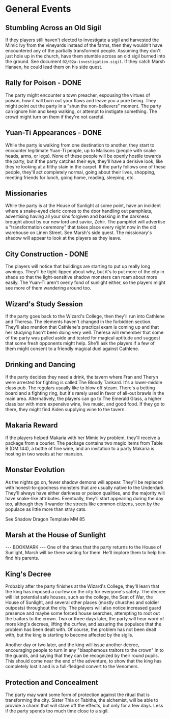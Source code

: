 # General Events

## Stumbling Across an Old Sigil
If they players still haven't elected to investigate a sigil and harvested the Mimic Ivy from the vineyards instead of the farms, then they wouldn't have encountered any of the partially transformed people. Assuming they don't just hole up in the church, have them stumble across an old sigil burned into the ground. See document `02/02a-investigation.sigil`. If they catch Marsh Hansen, he could lead them on his side quest.

## Rally for Poison - DONE
The party might encounter a town preacher, espousing the virtues of poison, how it will burn out your flaws and leave you a pure being. They might point out the party in a "shun the non-believers" moment. The party can ignore him and keep walking, or attempt to instigate something. The crowd might turn on them if they're not careful.

## Yuan-Ti Appearances - DONE
While the party is walking from one destination to another, they start to encounter legitimate Yuan-Ti people, up to Malisons (people with snake heads, arms, or legs). None of these people will be openly hostile towards the party, but if the party catches their eye, they'll have a derisive look, like they're looking at a filthy stain in the carpet. If the party follows one of these people, they'll act completely normal, going about their lives, shopping, meeting friends for lunch, going home, reading, sleeping, etc.

## Missionaries
While the party is at the House of Sunlight at some point, have an incident where a snake-eyed cleric comes to the door handling out pamphlets, advertising having all your sins forgiven and basking in the darkness brought about by our new lord and savior, Zehir. The pamphlet will advertise a "transformation ceremony" that takes place every night now in the old warehouse on Linen Street. See Marsh's side quest. The missionary's shadow will appear to look at the players as they leave.

## City Construction - DONE
The players will notice that buildings are starting to put up really long awnings. They'll be tight-lipped about why, but it's to put more of the city in shade so that the light-sensitive shadow monsters can roam about more easily. The Yuan-Ti aren't overly fond of sunlight either, so the players might see more of them wandering around too.

## Wizard's Study Session
If the party goes back to the Wizard's College, then they'll run into Cathlene and Theresa. The elements haven't changed in the forbidden section. They'll also mention that Cathlene's practical exam is coming up and that her studying hasn't been doing very well. Theresa will remember that some of the party was pulled aside and tested for magical aptitude and suggest that some fresh opponents might help. She'll ask the players if a few of them might consent to a friendly magical duel against Cathlene.

## Drinking and Dancing
If the party decides they need a drink, the tavern where Fran and Theryn were arrested for fighting is called The Bloody Tankard. It's a lower-middle class pub. The regulars usually like to blow off steam. There's a betting board and a fighting ring, but it's rarely used in favor of all-out brawls in the main area. Alternatively, the players can go to The Emerald Glass, a higher class bar with more expensive wine, live music, and good food. If they go to there, they might find Aiden supplying wine to the tavern.

## Makaria Reward
If the players helped Makaria with her Mimic Ivy problem, they'll receive a package from a courier. The package contains two magic items from Table B (DM 144), a bottle of fine wine, and an invitation to a party Makaria is hosting in two weeks at her mansion.

## Monster Evolution
As the nights go on, fewer shadow demons will appear. They'll be replaced with honest-to-goodness monsters that are usually native to the Underdark. They'll always have either darkness or poison qualities, and the majority will have snake-like attributes. Eventually, they'll start appearing during the day too, although they'll wander the streets like common citizens, seen by the populace as little more than stray cats.

See Shadow Dragon Template MM 85

## Marsh at the House of Sunlight
--- BOOKMARK ---
One of the times that the party returns to the House of Sunlight, Marsh will be there waiting for them. He'll implore them to help him find his parents.

## King's Decree
Probably after the party finishes at the Wizard's College, they'll learn that the king has imposed a curfew on the city for everyone's safety. The decree will list potential safe houses, such as the college, the Seat of War, the House of Sunlight, and several other places (mostly churches and soldier outposts) throughout the city. The players will also notice increased guard presence and maybe some forced house searches, attempting to root out the traitors to the crown. Two or three days later, the party will hear word of more king's decrees, lifting the curfew, and assuring the populace that the problem has been dealt with. Of course, the problem has not been dealt with, but the king is starting to become affected by the sigils.

Another day or two later, and the king will issue another decree, encouraging people to turn in any "blasphemous traitors to the crown" in to the guards, and saying that they can be recognized by their round pupils. This should come near the end of the adventure, to show that the king has completely lost it and is a full-fledged convert to the Venomers.

## Protection and Concealment
The party may want some form of protection against the ritual that is transforming the city. Sister Thia or Tabitha, the alchemist, will be able to provide a charm that will stave off the effects, but only for a few days. Less if the party spends too much time close to a sigil.
